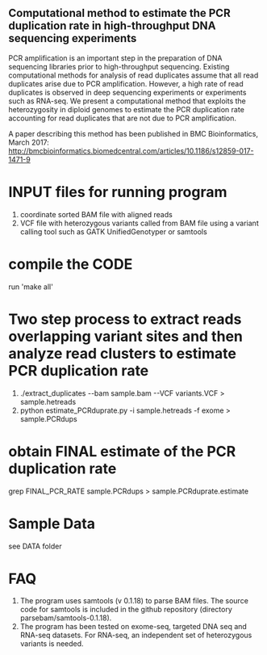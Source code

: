 ## Computational method to estimate the PCR duplication rate in high-throughput DNA sequencing experiments 

PCR amplification is an important step in the preparation of DNA sequencing libraries prior to high-throughput sequencing. Existing computational methods for analysis of read duplicates assume that all read duplicates arise due to PCR amplification. However, a high rate of read duplicates is observed in deep sequencing experiments or experiments such as RNA-seq. We present a computational method that exploits the heterozygosity in diploid genomes to estimate the PCR duplication rate accounting for read duplicates that are not due to PCR amplification. 

A paper describing this method has been published in BMC Bioinformatics, March 2017: http://bmcbioinformatics.biomedcentral.com/articles/10.1186/s12859-017-1471-9 

# INPUT files for running program 
1. coordinate sorted BAM file with aligned reads 
2. VCF file with heterozygous variants called from BAM file using a variant calling tool such as GATK UnifiedGenotyper or samtools

# compile the CODE 

run 'make all'

#  Two step process to extract reads overlapping variant sites and then analyze read clusters to estimate PCR duplication rate 

1. ./extract\_duplicates --bam sample.bam --VCF variants.VCF > sample.hetreads 
2. python estimate\_PCRduprate.py -i sample.hetreads -f exome > sample.PCRdups 


# obtain FINAL estimate of the PCR duplication rate 

grep FINAL\_PCR\_RATE sample.PCRdups > sample.PCRduprate.estimate

# Sample Data 

see DATA folder


# FAQ

1. The program uses samtools (v 0.1.18) to parse BAM files. The source code for samtools is included in the github repository (directory parsebam/samtools-0.1.18). 
2. The program has been tested on exome-seq, targeted DNA seq and RNA-seq datasets. For RNA-seq, an independent set of heterozygous variants is needed. 

